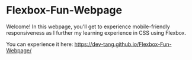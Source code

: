 # Flexbox-Fun-Webpage
Welcome! In this webpage, you'll get to experience mobile-friendly responsiveness as I further my learning experience in CSS using Flexbox.

You can experience it here: https://dev-tang.github.io/Flexbox-Fun-Webpage/ 
